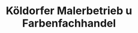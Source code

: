 ---
title: "Köldorfer Malerbetrieb u Farbenfachhandel"
url: /bad-gleichenberg/koeldorfer-malerbetrieb-u-farbenfachhandel/
shop: Farben
---